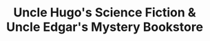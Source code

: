 ---
title: "Uncle Hugo's Science Fiction & Uncle Edgar's Mystery Bookstore"
url: /minneapolis/uncle-hugos-science-fiction-and-uncle-edgars-mystery-bookstore/
shop: books
---